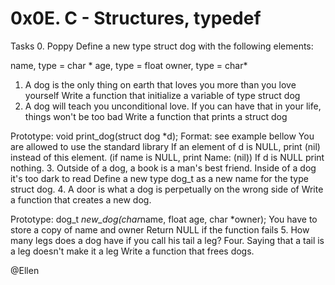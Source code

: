 # 0x0E. C - Structures, typedef

Tasks
0. Poppy
 Define a new type struct dog with the following elements:

 name, type = char *
 age, type = float
owner, type = char*

1. A dog is the only thing on earth that loves you more than you love yourself
 Write a function that initialize a variable of type struct dog
2. A dog will teach you unconditional love. If you can have that in your life, things won't be too bad
 Write a function that prints a struct dog

  Prototype: void print_dog(struct dog *d);
  Format: see example bellow
  You are allowed to use the standard library
  If an element of d is NULL, print (nil) instead of this element. (if name is NULL, print Name: (nil))
  If d is NULL print nothing.
3. Outside of a dog, a book is a man's best friend. Inside of a dog it's too dark to read
 Define a new type dog_t as a new name for the type struct dog.
4. A door is what a dog is perpetually on the wrong side of
 Write a function that creates a new dog.

  Prototype: dog_t *new_dog(char*name, float age, char *owner);
  You have to store a copy of name and owner
  Return NULL if the function fails
5. How many legs does a dog have if you call his tail a leg? Four. Saying that a tail is a leg doesn't make it a leg
 Write a function that frees dogs.

@Ellen
